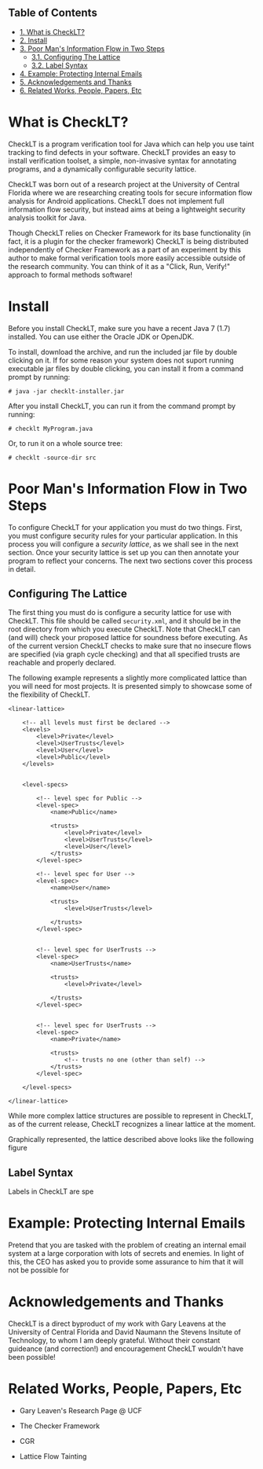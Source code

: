 <div id="table-of-contents">
<h2>Table of Contents</h2>
<div id="text-table-of-contents">
<ul>
<li><a href="#sec-1">1. What is CheckLT?</a></li>
<li><a href="#sec-2">2. Install</a></li>
<li><a href="#sec-3">3. Poor Man's Information Flow in Two Steps</a>
<ul>
<li><a href="#sec-3-1">3.1. Configuring The Lattice</a></li>
<li><a href="#sec-3-2">3.2. Label Syntax</a></li>
</ul>
</li>
<li><a href="#sec-4">4. Example: Protecting Internal Emails</a></li>
<li><a href="#sec-5">5. Acknowledgements and Thanks</a></li>
<li><a href="#sec-6">6. Related Works, People, Papers, Etc</a></li>
</ul>
</div>
</div>



# What is CheckLT?

CheckLT is a program verification tool for Java which can help you use taint tracking to find defects in your software. CheckLT provides an easy to install verification toolset, a simple, non-invasive syntax for annotating programs, and a dynamically configurable security lattice. 

CheckLT was born out of a research project at the University of Central Florida where we are researching creating tools for secure information flow analysis for Android applications. CheckLT does not implement full information flow security, but instead aims at being a lightweight security analysis toolkit for Java. 

Though CheckLT relies on Checker Framework for its base functionality (in fact, it is a plugin for the checker framework) CheckLT is being distributed independently of Checker Framework as a part of an experiment by this author to make formal verification tools more easily accessible outside of the research community. You can think of it as a "Click, Run, Verify!" approach to formal methods software!

# Install

Before you install CheckLT, make sure you have a recent Java 7 (1.7) installed. You can use either the Oracle JDK or OpenJDK.

To install, download the archive, and run the included jar file by double clicking on it. If for some reason your system does not suport running executable jar files by double clicking, you can install it from a command prompt by running:

    
    # java -jar checklt-installer.jar

After you install CheckLT, you can run it from the command prompt by running:

    
    # checklt MyProgram.java

Or, to run it on a whole source tree:

    
    # checklt -source-dir src


# Poor Man's Information Flow in Two Steps

To configure CheckLT for your application you must do two things. First, you must configure security rules for your particular application. In this process you will configure a *security lattice*, as we shall see in the next section. Once your security lattice is set up you can then annotate your program to reflect your concerns. The next two sections cover this process in detail.

## Configuring The Lattice

The first thing you must do is configure a security lattice for use with CheckLT. This file should be called `security.xml`, and it should be in the root directory from which you execute CheckLT. Note that CheckLT can (and will) check your proposed lattice for soundness before executing. As of the current version CheckLT checks to make sure that no insecure flows are specified (via graph cycle checking) and that all specified trusts are reachable and properly declared. 

The following example represents a slightly more complicated lattice than you will need for most projects. It is presented simply to showcase some of the flexibility of CheckLT.

    
    <linear-lattice>
    
        <!-- all levels must first be declared -->
        <levels>
            <level>Private</level>
            <level>UserTrusts</level>
            <level>User</level>
            <level>Public</level>
        </levels>
    
    
        <level-specs>
    
            <!-- level spec for Public -->
            <level-spec>
                <name>Public</name>
    
                <trusts>
                    <level>Private</level>
                    <level>UserTrusts</level>
                    <level>User</level>
                </trusts>
            </level-spec>
    
            <!-- level spec for User -->
            <level-spec>
                <name>User</name>
    
                <trusts>
                    <level>UserTrusts</level>
    
                </trusts>
            </level-spec>
    
    
            <!-- level spec for UserTrusts -->
            <level-spec>
                <name>UserTrusts</name>
    
                <trusts>
                    <level>Private</level>
    
                </trusts>
            </level-spec>
    
    
            <!-- level spec for UserTrusts -->
            <level-spec>
                <name>Private</name>
    
                <trusts>
                    <!-- trusts no one (other than self) -->
                </trusts>
            </level-spec>
    
        </level-specs>
    
    </linear-lattice>

While more complex lattice structures are possible to represent in CheckLT, as of the current release, CheckLT recognizes a linear lattice at the moment. 

Graphically represented, the lattice described above looks like the following figure

## Label Syntax

Labels in CheckLT are spe

# Example: Protecting Internal Emails

Pretend that you are tasked with the problem of creating an internal email system at a large corporation with lots of secrets and enemies. In light of this, the CEO has asked you to provide some assurance to him that it will not be possible for  

# Acknowledgements and Thanks

CheckLT is a direct byproduct of my work with Gary Leavens at the University of Central Florida and David Naumann the Stevens Insitute of Technology, to whom I am deeply grateful. Without their constant guideance (and correction!) and encouragement CheckLT wouldn't have been possible!

# Related Works, People, Papers, Etc

-   Gary Leaven's Research Page @ UCF

-   The Checker Framework

-   CGR

-   Lattice Flow Tainting
